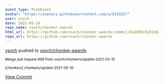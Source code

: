 ```yaml
---
event_type: PushEvent
avatar: "https://avatars.githubusercontent.com/u/814322?"
user: vsoch
date: 2021-05-10
repo_name: vsoch/chonker-awards
html_url: https://github.com/vsoch/chonker-awards/commit/da1850c0181d42a5b982ded0dd2086ac103249bc
repo_url: https://github.com/vsoch/chonker-awards
---
```


<a href='https://github.com/vsoch' target='_blank'>vsoch</a> pushed to <a href='https://github.com/vsoch/chonker-awards' target='_blank'>vsoch/chonker-awards</a>

<small>Merge pull request #99 from vsoch/chonkers/update-2021-05-10

[chonkers] chonkers/update-2021-05-10</small>

<a href='https://github.com/vsoch/chonker-awards/commit/da1850c0181d42a5b982ded0dd2086ac103249bc' target='_blank'>View Commit</a>